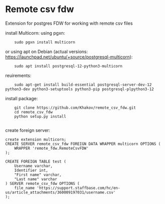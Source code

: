 # Remote csv fdw
Extension for postgres FDW for working with remote csv files

install Multicorn:
using pgxn: 
```buildoutcfg
    sudo pgxn install multicorn
```
or using apt on Debian (actual versions: https://launchpad.net/ubuntu/+source/postgresql-multicorn):
```buildoutcfg
    sudo apt install postgresql-12-python3-multicorn
```
reuirements: 
```buildoutcfg
    sudo apt-get install build-essential postgresql-server-dev-12 python3-dev python3-setuptools python3-pip postgresql-plpython3-12

```
install package:
```buildoutcfg    
    git clone https://github.com/Khakov/remote_csv_fdw.git
    cd remote_csv_fdw
    python setup.py install
    
```


create foreign server:
```
create extension multicorn;
CREATE SERVER remote_csv_fdw FOREIGN DATA WRAPPER multicorn OPTIONS (
    WRAPPER 'remote_fdw.RemoteCsvFDW'
);
```

```
CREATE FOREIGN TABLE test (
    Username varchar,
    Identifier int,
    "First name" varchar,
    "Last name" varchar
) SERVER remote_csv_fdw OPTIONS (
    file_name 'https://support.staffbase.com/hc/en-us/article_attachments/360009197031/username.csv'
);
```